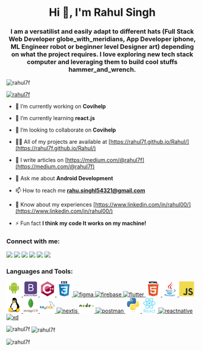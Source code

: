 <h1 align="center">Hi 👋, I'm Rahul Singh</h1>
<h3 align="center">I am a versatilist and easily adapt to different hats (Full Stack Web Developer globe_with_meridians, App Developer iphone, ML Engineer robot or beginner level Designer art) depending on what the project requires. I love exploring new tech stack computer and leveraging them to build cool stuffs hammer_and_wrench.</h3>

<p align="left"> <img src="https://komarev.com/ghpvc/?username=rahul7f&label=Profile%20views&color=0e75b6&style=flat" alt="rahul7f" /> </p>

<p align="left"> <a href="https://github.com/ryo-ma/github-profile-trophy"><img src="https://github-profile-trophy.vercel.app/?username=rahul7f" alt="rahul7f" /></a> </p>



- 🔭 I’m currently working on **Covihelp**

- 🌱 I’m currently learning **react.js**

- 👯 I’m looking to collaborate on **Covihelp**

- 👨‍💻 All of my projects are available at [https://rahul7f.github.io/Rahul/](https://rahul7f.github.io/Rahul/)

- 📝 I write articles on [https://medium.com/@rahul7f](https://medium.com/@rahul7f)

- 💬 Ask me about **Android Development**

- 📫 How to reach me **rahu.singhl54321@gmail.com**

- 📄 Know about my experiences [https://www.linkedin.com/in/rahul00/](https://www.linkedin.com/in/rahul00/)

- ⚡ Fun fact **I think my code It works on my machine!**

<h3 align="left">Connect with me:</h3>
<p align="left">
    <a href="https://linkedin.com/in/https://www.linkedin.com/in/rahul00/" target="blank"><img
            src="https://img.icons8.com/fluent/48/000000/linkedin.png" /></a>
    <a href="https://stackoverflow.com/users/https://stackoverflow.com/users/14077964/rahul-singh" target="blank"><img
            src="https://img.icons8.com/color/48/000000/stackoverflow.png" /></a>
    <a href="https://instagram.com/https://www.instagram.com/rsin_2105/" target="blank"><img src="https://img.icons8.com/fluent/48/000000/instagram-new.png"/></a>
    <a href="https://www.hackerrank.com/https://www.hackerrank.com/rahul_7f" target="blank"><img
            src="https://img.icons8.com/windows/48/000000/hackerrank.png" /></a>
    <a href="https://auth.geeksforgeeks.org/user/https://auth.geeksforgeeks.org/user/rahul_7f/profile"
        target="blank"><img src="https://img.icons8.com/color/48/000000/GeeksforGeeks.png" /></a>
    <a href="https://discord.gg/Rahul#6076" target="blank"><img
            src="https://img.icons8.com/color/48/000000/discord-logo.png" /></a>
</p>

<h3 align="left">Languages and Tools:</h3>
<p align="left"> <a href="https://developer.android.com" target="_blank"> <img src="https://raw.githubusercontent.com/devicons/devicon/master/icons/android/android-original-wordmark.svg" alt="android" width="40" height="40"/> </a> <a href="https://getbootstrap.com" target="_blank"> <img src="https://raw.githubusercontent.com/devicons/devicon/master/icons/bootstrap/bootstrap-plain-wordmark.svg" alt="bootstrap" width="40" height="40"/> </a> <a href="https://www.w3schools.com/cpp/" target="_blank"> <img src="https://raw.githubusercontent.com/devicons/devicon/master/icons/cplusplus/cplusplus-original.svg" alt="cplusplus" width="40" height="40"/> </a> <a href="https://www.w3schools.com/css/" target="_blank"> <img src="https://raw.githubusercontent.com/devicons/devicon/master/icons/css3/css3-original-wordmark.svg" alt="css3" width="40" height="40"/> </a> <a href="https://www.figma.com/" target="_blank"> <img src="https://www.vectorlogo.zone/logos/figma/figma-icon.svg" alt="figma" width="40" height="40"/> </a> <a href="https://firebase.google.com/" target="_blank"> <img src="https://www.vectorlogo.zone/logos/firebase/firebase-icon.svg" alt="firebase" width="40" height="40"/> </a> <a href="https://flutter.dev" target="_blank"> <img src="https://www.vectorlogo.zone/logos/flutterio/flutterio-icon.svg" alt="flutter" width="40" height="40"/> </a> <a href="https://www.w3.org/html/" target="_blank"> <img src="https://raw.githubusercontent.com/devicons/devicon/master/icons/html5/html5-original-wordmark.svg" alt="html5" width="40" height="40"/> </a> <a href="https://www.java.com" target="_blank"> <img src="https://raw.githubusercontent.com/devicons/devicon/master/icons/java/java-original.svg" alt="java" width="40" height="40"/> </a> <a href="https://developer.mozilla.org/en-US/docs/Web/JavaScript" target="_blank"> <img src="https://raw.githubusercontent.com/devicons/devicon/master/icons/javascript/javascript-original.svg" alt="javascript" width="40" height="40"/> </a> <a href="https://www.linux.org/" target="_blank"> <img src="https://raw.githubusercontent.com/devicons/devicon/master/icons/linux/linux-original.svg" alt="linux" width="40" height="40"/> </a> <a href="https://www.mongodb.com/" target="_blank"> <img src="https://raw.githubusercontent.com/devicons/devicon/master/icons/mongodb/mongodb-original-wordmark.svg" alt="mongodb" width="40" height="40"/> </a> <a href="https://www.mysql.com/" target="_blank"> <img src="https://raw.githubusercontent.com/devicons/devicon/master/icons/mysql/mysql-original-wordmark.svg" alt="mysql" width="40" height="40"/> </a> <a href="https://nextjs.org/" target="_blank"> <img src="https://cdn.worldvectorlogo.com/logos/nextjs-3.svg" alt="nextjs" width="40" height="40"/> </a> <a href="https://nodejs.org" target="_blank"> <img src="https://raw.githubusercontent.com/devicons/devicon/master/icons/nodejs/nodejs-original-wordmark.svg" alt="nodejs" width="40" height="40"/> </a> <a href="https://postman.com" target="_blank"> <img src="https://www.vectorlogo.zone/logos/getpostman/getpostman-icon.svg" alt="postman" width="40" height="40"/> </a> <a href="https://www.python.org" target="_blank"> <img src="https://raw.githubusercontent.com/devicons/devicon/master/icons/python/python-original.svg" alt="python" width="40" height="40"/> </a> <a href="https://reactjs.org/" target="_blank"> <img src="https://raw.githubusercontent.com/devicons/devicon/master/icons/react/react-original-wordmark.svg" alt="react" width="40" height="40"/> </a> <a href="https://reactnative.dev/" target="_blank"> <img src="https://reactnative.dev/img/header_logo.svg" alt="reactnative" width="40" height="40"/> </a> <a href="https://www.adobe.com/products/xd.html" target="_blank"> <img src="https://cdn.worldvectorlogo.com/logos/adobe-xd.svg" alt="xd" width="40" height="40"/> </a> </p>

<p><img align="left" src="https://github-readme-stats.vercel.app/api/top-langs?username=rahul7f&show_icons=true&locale=en&layout=compact" alt="rahul7f" /></p>

<p>&nbsp;<img align="center" src="https://github-readme-stats.vercel.app/api?username=rahul7f&show_icons=true&locale=en" alt="rahul7f" /></p>

<p><img align="center" src="https://github-readme-streak-stats.herokuapp.com/?user=rahul7f&" alt="rahul7f" /></p>

